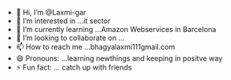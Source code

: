 - 👋 Hi, I’m @Laxmi-gar
- 👀 I’m interested in ...it sector
- 🌱 I’m currently learning ...Amazon Webservices in Barcelona
- 💞️ I’m looking to collaborate on ...
- 📫 How to reach me ...bhagyalaxmi111gmail.com
- 😄 Pronouns: ...learning newthings and keeping in positve way
- ⚡ Fun fact: ... catch up with friends

<!---
Laxmi-gar/Laxmi-gar is a ✨ special ✨ repository because its `README.md` (this file) appears on your GitHub profile.
You can click the Preview link to take a look at your changes.
--->
